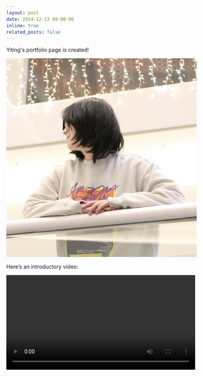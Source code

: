 ```yaml
---
layout: post
date: 2024-12-12 00:00:00
inline: true
related_posts: false
---
```


Yiting's portfolio page is created!

![Portfolio Cover](prof_pic.jpg)

Here’s an introductory video:

<video width="500" controls>
  <source src="videos/portfolio-intro.mp4" type="video/mp4">
  Your browser does not support the video tag.
</video>
